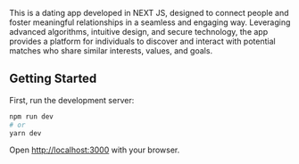 This is a dating app developed in NEXT JS, designed to connect people and foster meaningful relationships in a seamless and engaging way. Leveraging advanced algorithms, intuitive design, and secure technology, the app provides a platform for individuals to discover and interact with potential matches who share similar interests, values, and goals.

## Getting Started

First, run the development server:

```bash
npm run dev
# or
yarn dev
```

Open [http://localhost:3000](http://localhost:3000) with your browser.
